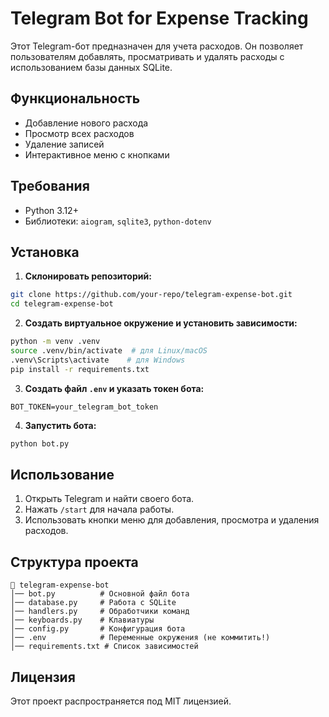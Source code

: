 # Telegram Bot for Expense Tracking

Этот Telegram-бот предназначен для учета расходов. Он позволяет пользователям добавлять, просматривать и удалять расходы с использованием базы данных SQLite.

## Функциональность
- Добавление нового расхода
- Просмотр всех расходов
- Удаление записей
- Интерактивное меню с кнопками

## Требования
- Python 3.12+
- Библиотеки: `aiogram`, `sqlite3`, `python-dotenv`

## Установка

1. **Склонировать репозиторий:**
```sh
git clone https://github.com/your-repo/telegram-expense-bot.git
cd telegram-expense-bot
```

2. **Создать виртуальное окружение и установить зависимости:**
```sh
python -m venv .venv
source .venv/bin/activate  # для Linux/macOS
.venv\Scripts\activate    # для Windows
pip install -r requirements.txt
```

3. **Создать файл `.env` и указать токен бота:**
```env
BOT_TOKEN=your_telegram_bot_token
```

4. **Запустить бота:**
```sh
python bot.py
```

## Использование
1. Открыть Telegram и найти своего бота.
2. Нажать `/start` для начала работы.
3. Использовать кнопки меню для добавления, просмотра и удаления расходов.

## Структура проекта
```
📂 telegram-expense-bot
│── bot.py          # Основной файл бота
│── database.py     # Работа с SQLite
│── handlers.py     # Обработчики команд
│── keyboards.py    # Клавиатуры
│── config.py       # Конфигурация бота
│── .env            # Переменные окружения (не коммитить!)
│── requirements.txt # Список зависимостей
```

## Лицензия
Этот проект распространяется под MIT лицензией.

